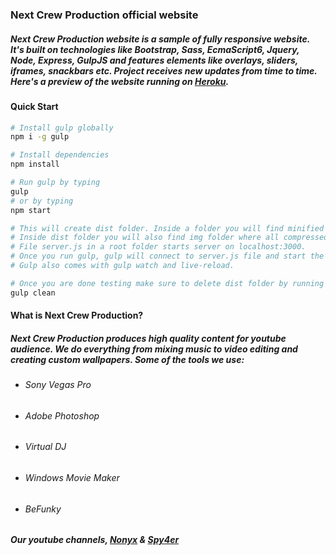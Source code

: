 ### **Next Crew Production official website**

##### Next Crew Production website is a sample of fully responsive website. It's built on technologies like Bootstrap, Sass, EcmaScript6, Jquery, Node, Express, GulpJS and features elements like overlays, sliders, iframes, snackbars etc. Project receives new updates from time to time. Here's a preview of the website running on [Heroku](https://nextcrewproduction.herokuapp.com/).

#### Quick Start

``` bash
# Install gulp globally
npm i -g gulp

# Install dependencies
npm install

# Run gulp by typing
gulp 
# or by typing 
npm start

# This will create dist folder. Inside a folder you will find minified html, css and js files. 
# Inside dist folder you will also find img folder where all compressed images will be stored.
# File server.js in a root folder starts server on localhost:3000.
# Once you run gulp, gulp will connect to server.js file and start the server.
# Gulp also comes with gulp watch and live-reload.

# Once you are done testing make sure to delete dist folder by running
gulp clean
``` 

#### What is Next Crew Production?
##### Next Crew Production produces high quality content for youtube audience. We do everything from mixing music to video editing and creating custom wallpapers. Some of the tools we use: 
* ###### Sony Vegas Pro 
* ###### Adobe Photoshop
* ###### Virtual DJ
* ###### Windows Movie Maker
* ###### BeFunky

##### Our youtube channels, [Nonyx](https://www.youtube.com/user/Nonyx100) & [Spy4er](https://www.youtube.com/channel/UCpAHpJDwziiBf560y8pOcaA)

